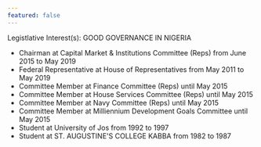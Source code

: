 ```yaml
---
featured: false
---
```

Legistlative Interest(s): GOOD GOVERNANCE IN NIGERIA

* Chairman at Capital Market & Institutions Committee (Reps) from June 2015 to May 2019
* Federal Representative at House of Representatives from May 2011 to May 2019
* Committee Member at Finance Committee (Reps) until May 2015
* Committee Member at House Services Committee (Reps) until May 2015
* Committee Member at Navy Committee (Reps) until May 2015
* Committee Member at Milliennium Development Goals Committee until May 2015
* Student at University of Jos from 1992 to 1997
* Student at ST. AUGUSTINE'S COLLEGE KABBA from 1982 to 1987

